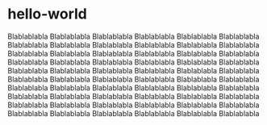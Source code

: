 # hello-world

Blablablabla Blablablabla Blablablabla Blablablabla Blablablabla Blablablabla Blablablabla Blablablabla Blablablabla Blablablabla Blablablabla Blablablabla Blablablabla Blablablabla Blablablabla Blablablabla Blablablabla Blablablabla Blablablabla Blablablabla Blablablabla Blablablabla Blablablabla Blablablabla Blablablabla Blablablabla Blablablabla Blablablabla Blablablabla Blablablabla Blablablabla Blablablabla Blablablabla Blablablabla Blablablabla Blablablabla Blablablabla Blablablabla Blablablabla Blablablabla Blablablabla Blablablabla Blablablabla Blablablabla Blablablabla Blablablabla Blablablabla Blablablabla Blablablabla Blablablabla Blablablabla Blablablabla Blablablabla Blablablabla Blablablabla Blablablabla Blablablabla Blablablabla Blablablabla Blablablabla 
